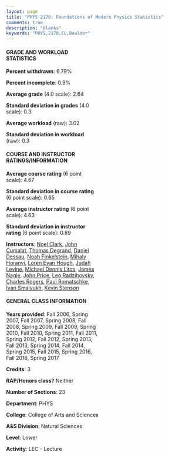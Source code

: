 ```yaml
---
layout: page
title: "PHYS 2170: Foundations of Modern Physics Statistics"
comments: true
description: "blanks"
keywords: "PHYS,2170,CU,Boulder"
---
```

<head>
<script src="https://ajax.googleapis.com/ajax/libs/jquery/2.1.3/jquery.min.js"></script>
<script src="https://dl.dropboxusercontent.com/s/pc42nxpaw1ea4o9/highcharts.js?dl=0"></script>
<!-- <script src="../assets/js/highcharts.js"></script> -->
<style type="text/css">@font-face {
	font-family: "Bebas Neue";
	src: url(https://www.filehosting.org/file/details/544349/BebasNeue Regular.otf) format("opentype");
	}
	h1.Bebas { 
		font-family: "Bebas Neue", Verdana, Tahoma;
	}
</style>
</head>
<body>
	<div id="container" style="float: right; width: 45%; height: 88%; margin-left: 2.5%; margin-right: 2.5%;"></div>
	<script language="JavaScript">
		$(document).ready(function() {
		var chart = {type: 'column'};
		var title = {text: 'Grade Distribution'};
		var xAxis = {categories: ['A','B','C','D','F'],crosshair: true};
		var yAxis = {min: 0,title: {text: 'Percentage'}};
		var tooltip = {headerFormat: '<center><b><span style="font-size:20px">{point.key}</span></b></center>',
		               pointFormat: '<td style="padding:0"><b>{point.y:.1f}%</b></td>',
		               footerFormat: '</table>',shared: true,useHTML: true};
		var plotOptions = {column: {pointPadding: 0.0,borderWidth: 0}};  
		var credits = {enabled: false};var series= [{name: 'Percent',data: [24.88,37.84,23.12,8.49,5.67,]}];
		var json = {};
		json.chart = chart;
		json.title = title;
		json.tooltip = tooltip;
		json.xAxis = xAxis;
		json.yAxis = yAxis;  
		json.series = series;
		json.plotOptions = plotOptions;  
		json.credits = credits;
		$('#container').highcharts(json);
	});
	</script>
</body>
			   
#### GRADE AND WORKLOAD STATISTICS

**Percent withdrawn**: 6.79%

**Percent incomplete**: 0.9%

**Average grade** (4.0 scale): 2.64

**Standard deviation in grades** (4.0 scale): 0.3

**Average workload** (raw): 3.02

**Standard deviation in workload** (raw): 0.3

#### COURSE AND INSTRUCTOR RATINGS/INFORMATION

**Average course rating** (6 point scale): 4.67

**Standard deviation in course rating** (6 point scale): 0.65

**Average instructor rating** (6 point scale): 4.63

**Standard deviation in instructor rating** (6 point scale): 0.89

**Instructors**: <a href='../../instructors/Noel_Clark'>Noel Clark</a>, <a href='../../instructors/John_Cumalat'>John Cumalat</a>, <a href='../../instructors/Thomas_Degrand'>Thomas Degrand</a>, <a href='../../instructors/Daniel_Dessau'>Daniel Dessau</a>, <a href='../../instructors/Noah_Finkelstein'>Noah Finkelstein</a>, <a href='../../instructors/Mihaly_Horanyi'>Mihaly Horanyi</a>, <a href='../../instructors/Loren_Evan_Hough'>Loren Evan Hough</a>, <a href='../../instructors/Judah_Levine'>Judah Levine</a>, <a href='../../instructors/Michael_Dennis_Litos'>Michael Dennis Litos</a>, <a href='../../instructors/James_Nagle'>James Nagle</a>, <a href='../../instructors/John_Price'>John Price</a>, <a href='../../instructors/Leo_Radzihovsky'>Leo Radzihovsky</a>, <a href='../../instructors/Charles_Rogers'>Charles Rogers</a>, <a href='../../instructors/Paul_Romatschke'>Paul Romatschke</a>, <a href='../../instructors/Ivan_Smalyukh'>Ivan Smalyukh</a>, <a href='../../instructors/Kevin_Stenson'>Kevin Stenson</a>

#### GENERAL CLASS INFORMATION

**Years provided**: Fall 2006, Spring 2007, Fall 2007, Spring 2008, Fall 2008, Spring 2009, Fall 2009, Spring 2010, Fall 2010, Spring 2011, Fall 2011, Spring 2012, Fall 2012, Spring 2013, Fall 2013, Spring 2014, Fall 2014, Spring 2015, Fall 2015, Spring 2016, Fall 2016, Spring 2017

**Credits**: 3

**RAP/Honors class?** Neither

**Number of Sections**: 23

**Department**: PHYS

**College**: College of Arts and Sciences

**A&S Division**: Natural Sciences

**Level**: Lower

**Activity**: LEC - Lecture

